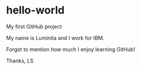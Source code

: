 # hello-world
My first GitHub project

My name is Luminita and I work for IBM.<br>

Forgot to mention how much I enjoy learning GitHub!

Thanks,
LS
